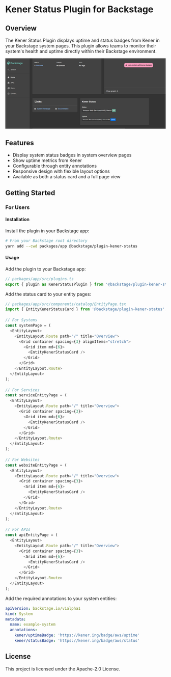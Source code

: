 # Kener Status Plugin for Backstage

## Overview

The Kener Status Plugin displays uptime and status badges from Kener in your Backstage system pages. This plugin allows teams to monitor their system's health and uptime directly within their Backstage environment.

![alt text](image.png)

## Features

- Display system status badges in system overview pages
- Show uptime metrics from Kener
- Configurable through entity annotations
- Responsive design with flexible layout options
- Available as both a status card and a full page view

## Getting Started

### For Users

#### Installation

Install the plugin in your Backstage app:

```bash
# From your Backstage root directory
yarn add --cwd packages/app @backstage/plugin-kener-status
```

#### Usage

Add the plugin to your Backstage app:

```typescript
// packages/app/src/plugins.ts
export { plugin as KenerStatusPlugin } from '@backstage/plugin-kener-status';
```

Add the status card to your entity pages:

```typescript
// packages/app/src/components/catalog/EntityPage.tsx
import { EntityKenerStatusCard } from '@backstage/plugin-kener-status';

// For Systems
const systemPage = (
  <EntityLayout>
    <EntityLayout.Route path="/" title="Overview">
      <Grid container spacing={3} alignItems="stretch">
        <Grid item md={6}>
          <EntityKenerStatusCard />
        </Grid>
      </Grid>
    </EntityLayout.Route>
  </EntityLayout>
);

// For Services
const serviceEntityPage = (
  <EntityLayout>
    <EntityLayout.Route path="/" title="Overview">
      <Grid container spacing={3}>
        <Grid item md={6}>
          <EntityKenerStatusCard />
        </Grid>
      </Grid>
    </EntityLayout.Route>
  </EntityLayout>
);

// For Websites
const websiteEntityPage = (
  <EntityLayout>
    <EntityLayout.Route path="/" title="Overview">
      <Grid container spacing={3}>
        <Grid item md={6}>
          <EntityKenerStatusCard />
        </Grid>
      </Grid>
    </EntityLayout.Route>
  </EntityLayout>
);

// For APIs
const apiEntityPage = (
  <EntityLayout>
    <EntityLayout.Route path="/" title="Overview">
      <Grid container spacing={3}>
        <Grid item md={6}>
          <EntityKenerStatusCard />
        </Grid>
      </Grid>
    </EntityLayout.Route>
  </EntityLayout>
);
```

Add the required annotations to your system entities:

```yaml
apiVersion: backstage.io/v1alpha1
kind: System
metadata:
  name: example-system
  annotations:
    kener/uptimeBadge: 'https://kener.ing/badge/aws/uptime'
    kener/statusBadge: 'https://kener.ing/badge/aws/status'
```

## License

This project is licensed under the Apache-2.0 License.

